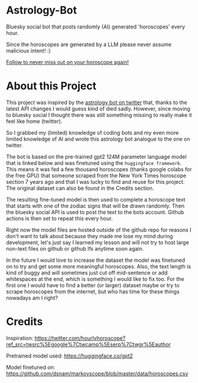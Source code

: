 # Astrology-Bot
Bluesky social bot that posts randomly (AI) generated 'horoscopes' every hour.

Since the horoscopes are generated by a LLM please never assume malicious intent! :)

[Follow to never miss out on your horoscope again!](https://bsky.app/profile/hourlyhoroscope.bsky.social)

# About this Project
This project was inspired by the [astrology bot on twitter](https://twitter.com/hourIyhoroscope?ref_src=twsrc%5Egoogle%7Ctwcamp%5Eserp%7Ctwgr%5Eauthor) that, thanks to the latest API changes I would guess kind of died sadly. However, since moving to bluesky social I thought there was still something missing to really make it feel like home (twitter).

So I grabbed my (limited) knowledge of coding bots and my even more limited knowledge of AI and wrote this astrology bot analogue to the one on twitter.

The bot is based on the pre-trained gpt2 124M parameter language model that is linked below and was finetuned using the `huggingface framework`. This means it was fed a few thousand horoscopes (thanks google colabs for the free GPU) that someone scraped from the New York Times horoscope section 7 years ago and that I was lucky to find and reuse for this project. The original dataset can also be found in the Credits section.

The resulting fine-tuned model is then used to complete a horoscope text that starts with one of the zodiac signs that will be drawn randomly. Then the bluesky social API is used to post the text to the bots account. Github actions is then set to repeat this every hour.

Right now the model files are hosted outside of the github repo for reasons I don't want to talk about because they made me lose my mind during development, let's just say I learned my lesson and will not try to host large non-text files on github or github lfs anytime soon again.

In the future I would love to increase the dataset the model was finetuned on to try and get some more meaningful horoscopes. Also, the text length is kind of buggy and will sometimes just cut off mid-sentence or add whitespaces at the end, which is something I would like to fix too. 
For the first one I would have to find a better (or larger) dataset maybe or try to scrape horoscopes from the internet, but who has time for these things nowadays am I right?

# Credits

Inspiration:
https://twitter.com/hourIyhoroscope?ref_src=twsrc%5Egoogle%7Ctwcamp%5Eserp%7Ctwgr%5Eauthor

Pretrained model used:
https://huggingface.co/gpt2

Model finetuned on:
https://github.com/dsnam/markovscope/blob/master/data/horoscopes.csv
